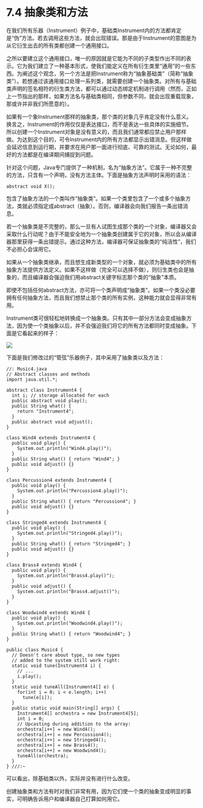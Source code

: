 # 7.4 抽象类和方法


在我们所有乐器（Instrument）例子中，基础类Instrument内的方法都肯定是“伪”方法。若去调用这些方法，就会出现错误。那是由于Instrument的意图是为从它衍生出去的所有类都创建一个通用接口。

之所以要建立这个通用接口，唯一的原因就是它能为不同的子类型作出不同的表示。它为我们建立了一种基本形式，使我们能定义在所有衍生类里“通用”的一些东西。为阐述这个观念，另一个方法是把Instrument称为“抽象基础类”（简称“抽象类”）。若想通过该通用接口处理一系列类，就需要创建一个抽象类。对所有与基础类声明的签名相符的衍生类方法，都可以通过动态绑定机制进行调用（然而，正如上一节指出的那样，如果方法名与基础类相同，但参数不同，就会出现重载现象，那或许并非我们所愿意的）。

如果有一个象Instrument那样的抽象类，那个类的对象几乎肯定没有什么意义。换言之，Instrument的作用仅仅是表达接口，而不是表达一些具体的实施细节。所以创建一个Instrument对象是没有意义的，而且我们通常都应禁止用户那样做。为达到这个目的，可令Instrument内的所有方法都显示出错消息。但这样做会延迟信息到运行期，并要求在用户那一面进行彻底、可靠的测试。无论如何，最好的方法都是在编译期间捕捉到问题。

针对这个问题，Java专门提供了一种机制，名为“抽象方法”。它属于一种不完整的方法，只含有一个声明，没有方法主体。下面是抽象方法声明时采用的语法：

```
abstract void X();
```

包含了抽象方法的一个类叫作“抽象类”。如果一个类里包含了一个或多个抽象方法，类就必须指定成abstract（抽象）。否则，编译器会向我们报告一条出错消息。

若一个抽象类是不完整的，那么一旦有人试图生成那个类的一个对象，编译器又会采取什么行动呢？由于不能安全地为一个抽象类创建属于它的对象，所以会从编译器那里获得一条出错提示。通过这种方法，编译器可保证抽象类的“纯洁性”，我们不必担心会误用它。

如果从一个抽象类继承，而且想生成新类型的一个对象，就必须为基础类中的所有抽象方法提供方法定义。如果不这样做（完全可以选择不做），则衍生类也会是抽象的，而且编译器会强迫我们用abstract关键字标志那个类的“抽象”本质。

即使不包括任何abstract方法，亦可将一个类声明成“抽象类”。如果一个类没必要拥有任何抽象方法，而且我们想禁止那个类的所有实例，这种能力就会显得非常有用。

Instrument类可很轻松地转换成一个抽象类。只有其中一部分方法会变成抽象方法，因为使一个类抽象以后，并不会强迫我们将它的所有方法都同时变成抽象。下面是它看起来的样子：

![](7-3.gif)

下面是我们修改过的“管弦”乐器例子，其中采用了抽象类以及方法：

```
//: Music4.java
// Abstract classes and methods
import java.util.*;

abstract class Instrument4 {
  int i; // storage allocated for each
  public abstract void play();
  public String what() {
    return "Instrument4";
  }
  public abstract void adjust();
}

class Wind4 extends Instrument4 {
  public void play() {
    System.out.println("Wind4.play()");
  }
  public String what() { return "Wind4"; }
  public void adjust() {}
}

class Percussion4 extends Instrument4 {
  public void play() {
    System.out.println("Percussion4.play()");
  }
  public String what() { return "Percussion4"; }
  public void adjust() {}
}

class Stringed4 extends Instrument4 {
  public void play() {
    System.out.println("Stringed4.play()");
  }
  public String what() { return "Stringed4"; }
  public void adjust() {}
}

class Brass4 extends Wind4 {
  public void play() {
    System.out.println("Brass4.play()");
  }
  public void adjust() { 
    System.out.println("Brass4.adjust()");
  }
}

class Woodwind4 extends Wind4 {
  public void play() {
    System.out.println("Woodwind4.play()");
  }
  public String what() { return "Woodwind4"; }
}

public class Music4 {
  // Doesn't care about type, so new types
  // added to the system still work right:
  static void tune(Instrument4 i) {
    // ...
    i.play();
  }
  static void tuneAll(Instrument4[] e) {
    for(int i = 0; i < e.length; i++)
      tune(e[i]);
  }
  public static void main(String[] args) {
    Instrument4[] orchestra = new Instrument4[5];
    int i = 0;
    // Upcasting during addition to the array:
    orchestra[i++] = new Wind4();
    orchestra[i++] = new Percussion4();
    orchestra[i++] = new Stringed4();
    orchestra[i++] = new Brass4();
    orchestra[i++] = new Woodwind4();
    tuneAll(orchestra);
  }
} ///:~
```

可以看出，除基础类以外，实际并没有进行什么改变。

创建抽象类和方法有时对我们非常有用，因为它们使一个类的抽象变成明显的事实，可明确告诉用户和编译器自己打算如何用它。
